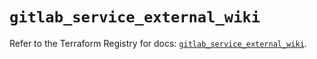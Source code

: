 # `gitlab_service_external_wiki`

Refer to the Terraform Registry for docs: [`gitlab_service_external_wiki`](https://registry.terraform.io/providers/gitlabhq/gitlab/16.9.1/docs/resources/service_external_wiki).

